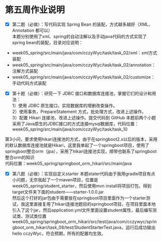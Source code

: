 # 第五周作业说明

- [X] 第二题（必做）：写代码实现 Spring Bean 的装配，方式越多越好（XML、Annotation 都可以）</br>
本题分别使用了xml、spring的自动注解以及手动java代码的方式实现了spring bean的装配，目录对应说明：
* week05_spring/src/main/java/com/cczyWyc/task/task_02/xml：xml方式装配
* week05_spring/src/main/java/com/cczyWyc/task/task_02/annotation：注解方式装配
* week05_spring/src/main/java/com/cczyWyc/task/task_02/customize：手动代码方式装配

- [X] 第十题（必做）：研究一下 JDBC 接口和数据库连接池，掌握它们的设计和用法：</br>
  1）使用 JDBC 原生接口，实现数据库的增删改查操作。</br>
  2）使用事务，PrepareStatement 方式，批处理方式，改进上述操作。</br>
  3）配置 Hikari 连接池，改进上述操作。提交代码到 GitHub
本题前两个小题采用了Java原生的JDBC接口的方式连接mysql数据库，代码位置：week05_spring/src/main/java/com/cczyWyc/task/task_10</br>

第3小问，要求使用hikari连接池的方式，由于在springboot2.x以后的版本，采用的默认数据库连接池就是Hikari，这里我单起了一个springboot项目，使用了springboot整合orm（jpa），采用了hikari连接池实现，顺带也联系了springboot整合orm的知识</br>
代码位置：week05_spring/springboot_orm_hikari/src/main/java

- [X] 第八题（必做）：实现自定义starter
本题stater代码由于我用gradle项目有点小问题，无奈我起了一个maven项目，位置是week05_spring/student_starter，然后使用mvn install将项目打包，得到target文件夹下面的student——starter-1.0.0.jar</br>
然后这个打好的jar包由于需要放在springboot项目里面作为一个starter测试，我这里直接复用了hikari连接池题目的springboot项目，在项目里面本地引入了这个jar，然后application.yml文件里面设置student属性，最后编写测试类，测试类位置week05_spring/springboot_orm_hikari/src/test/java/com/cczywyc/springboot_orm_hikari/task_08/test/StudentStarterTest.java，运行后成功输出hello cczyWyc，符合预期，所有的配置均生效。